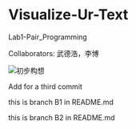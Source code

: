 # Visualize-Ur-Text
Lab1-Pair_Programming

Collaborators: 武德浩，李博

![初步构想](http://opmza2br0.bkt.clouddn.com/17-9-25/50312734.jpg)

Add for a third commit

this is branch B1 in README.md

this is branch B2 in README.md